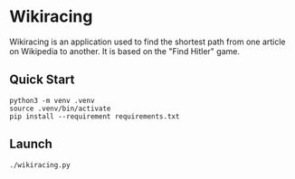 # Wikiracing

Wikiracing is an application used to find the shortest path from one article on Wikipedia to another. It is based on the "Find Hitler" game.

## Quick Start

```shell
python3 -m venv .venv
source .venv/bin/activate
pip install --requirement requirements.txt
```

## Launch

```shell
./wikiracing.py
```